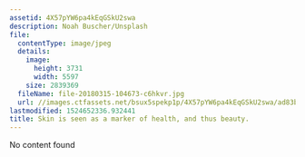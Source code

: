 ```yaml
---
assetid: 4X57pYW6pa4kEqGSkU2swa
description: Noah Buscher/Unsplash
file:
  contentType: image/jpeg
  details:
    image:
      height: 3731
      width: 5597
    size: 2839369
  fileName: file-20180315-104673-c6hkvr.jpg
  url: //images.ctfassets.net/bsux5spekp1p/4X57pYW6pa4kEqGSkU2swa/ad83b231be0f9e67f365e2389f60fe29/file-20180315-104673-c6hkvr.jpg
lastmodified: 1524652336.932441
title: Skin is seen as a marker of health, and thus beauty.
---
```

No content found